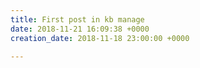 ```yaml
---
title: First post in kb manage
date: 2018-11-21 16:09:38 +0000
creation_date: 2018-11-18 23:00:00 +0000

---
```


